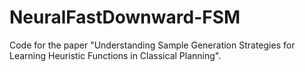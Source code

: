 # NeuralFastDownward-FSM
Code for the paper "Understanding Sample Generation Strategies for Learning Heuristic Functions in Classical Planning".
